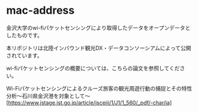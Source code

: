 # mac-address
金沢大学のwi-fiパケットセンシングにより取得したデータをオープンデータとしたものです。

本リポジトリは北陸インバウンド観光DX・データコンソーシアムによって公開されています。

wi-fiパケットセンシングの概要については、こちらの論文を参照してください。

Wi-Fiパケットセンシングによるクルーズ旅客の観光周遊行動の捕捉とその特性分析～石川県金沢港を対象として～
[https://www.jstage.jst.go.jp/article/jsceiii/1/J1/1_560/_pdf/-char/ja]
